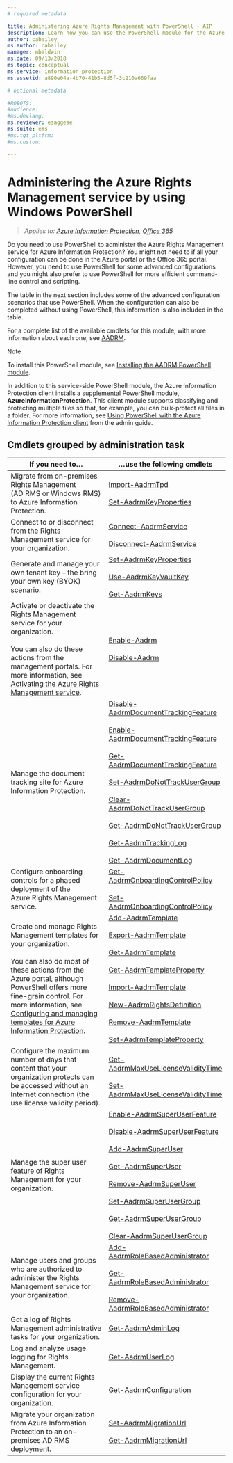 ```yaml
---
# required metadata

title: Administering Azure Rights Management with PowerShell - AIP
description: Learn how you can use the PowerShell module for the Azure Rights Management service (AADRM) for Azure Information Protection, to administer this service for your organization.
author: cabailey
ms.author: cabailey
manager: mbaldwin
ms.date: 09/13/2018
ms.topic: conceptual
ms.service: information-protection
ms.assetid: a890e04a-4b70-41b5-8d5f-3c210a669faa

# optional metadata

#ROBOTS:
#audience:
#ms.devlang:
ms.reviewer: esaggese
ms.suite: ems
#ms.tgt_pltfrm:
#ms.custom:

---
```


# Administering the Azure Rights Management service by using Windows PowerShell

>*Applies to: [Azure Information Protection](https://azure.microsoft.com/pricing/details/information-protection), [Office 365](http://download.microsoft.com/download/E/C/F/ECF42E71-4EC0-48FF-AA00-577AC14D5B5C/Azure_Information_Protection_licensing_datasheet_EN-US.pdf)*

Do you need to use PowerShell to administer the Azure Rights Management service for Azure Information Protection? You might not need to if all your configuration can be done in the Azure portal or the Office 365 portal. However, you need to use PowerShell for some advanced configurations and you might also prefer to use PowerShell for more efficient command-line control and scripting.

The table in the next section includes some of the advanced configuration scenarios that use PowerShell. When the configuration can also be completed without using PowerShell, this information is also included in the table.

For a complete list of the available cmdlets for this module, with more information about each one, see [AADRM](/powershell/module/aadrm/?view=azureipps#aadrm).

> [!NOTE]
> To install this PowerShell module, see [Installing the AADRM PowerShell module](install-powershell.md).

In addition to this service-side PowerShell module, the Azure Information Protection client installs a supplemental PowerShell module, **AzureInformationProtection**. This client module supports classifying and protecting multiple files so that, for example, you can bulk-protect all files in a folder. For more information, see [Using PowerShell with the Azure Information Protection client](./rms-client/client-admin-guide-powershell.md) from the admin guide.

## Cmdlets grouped by administration task

|If you need to…|…use the following cmdlets|
|-------------------|------------------------------|
|Migrate from on-premises Rights Management (AD RMS or Windows RMS) to Azure Information Protection.|[Import-AadrmTpd](/powershell/aadrm/vlatest/import-aadrmtpd)<br /><br />[Set-AadrmKeyProperties](/powershell/module/aadrm/set-aadrmkeyproperties)|
|Connect to or disconnect from the Rights Management service for your organization.|[Connect-AadrmService](/powershell/aadrm/vlatest/connect-aadrmservice)<br /><br />[Disconnect-AadrmService](/powershell/aadrm/vlatest/disconnect-aadrmservice)|
|Generate and manage your own tenant key – the bring your own key (BYOK) scenario.|[Set-AadrmKeyProperties](/powershell/module/aadrm/set-aadrmkeyproperties)<br /><br />[Use-AadrmKeyVaultKey](/powershell/aadrm/vlatest/use-aadrmkeyvaultkey)<br /><br />[Get-AadrmKeys](/powershell/aadrm/vlatest/get-aadrmkeys)|
|Activate or deactivate the Rights Management service for your organization.<br /><br />You can also do these actions from the management portals. For more information, see [Activating the Azure Rights Management service](activate-service.md).|[Enable-Aadrm](/powershell/aadrm/vlatest/enable-aadrm)<br /><br />[Disable-Aadrm](/powershell/aadrm/vlatest/disable-aadrm)|
|Manage the document tracking site for Azure Information Protection.|[Disable-AadrmDocumentTrackingFeature](/powershell/aadrm/vlatest/disable-aadrmdocumenttrackingfeature)<br /><br />[Enable-AadrmDocumentTrackingFeature](/powershell/aadrm/vlatest/enable-aadrmdocumenttrackingfeature)<br /><br />[Get-AadrmDocumentTrackingFeature](/powershell/aadrm/vlatest/get-aadrmdocumenttrackingfeature)<br /><br />[Set-AadrmDoNotTrackUserGroup](/powershell/module/aadrm/set-aadrmdonottrackusergroup)<br /><br />[Clear-AadrmDoNotTrackUserGroup](/powershell/module/aadrm/Clear-AadrmDoNotTrackUserGroup)<br /><br />[Get-AadrmDoNotTrackUserGroup](/powershell/module/aadrm/get-AadrmDoNotTrackUserGroup)<br /><br />[Get-AadrmTrackingLog](/powershell/module/aadrm/Get-AadrmTrackingLog)<br /><br />[Get-AadrmDocumentLog](/powershell/module/aadrm/Get-AadrmDocumentLog)|
|Configure onboarding controls for a phased deployment of the Azure Rights Management service.|[Get-AadrmOnboardingControlPolicy](/powershell/aadrm/vlatest/get-aadrmonboardingcontrolpolicy)<br /><br />[Set-AadrmOnboardingControlPolicy](/powershell/aadrm/vlatest/set-aadrmonboardingcontrolpolicy)|
|Create and manage Rights Management templates for your organization.<br /><br />You can also do most of these actions from the Azure portal, although PowerShell offers more fine-grain control. For more information, see [Configuring and managing templates for Azure Information Protection](configure-policy-templates.md).|[Add-AadrmTemplate](/powershell/aadrm/vlatest/add-aadrmtemplate)<br /><br />[Export-AadrmTemplate](/powershell/aadrm/vlatest/export-aadrmtemplate)<br /><br />[Get-AadrmTemplate](/powershell/aadrm/vlatest/get-aadrmtemplate)<br /><br />[Get-AadrmTemplateProperty](/powershell/aadrm/vlatest/get-aadrmtemplateproperty)<br /><br />[Import-AadrmTemplate](/powershell/aadrm/vlatest/import-aadrmtemplate)<br /><br />[New-AadrmRightsDefinition](/powershell/aadrm/vlatest/new-aadrmrightsdefinition)<br /><br />[Remove-AadrmTemplate](/powershell/aadrm/vlatest/remove-aadrmtemplate)<br /><br />[Set-AadrmTemplateProperty](/powershell/aadrm/vlatest/set-aadrmtemplateproperty)|
|Configure the maximum number of days that content that your organization protects can be accessed without an Internet connection (the use license validity period).|[Get-AadrmMaxUseLicenseValidityTime](/powershell/aadrm/vlatest/get-aadrmmaxuselicensevaliditytime)<br /><br />[Set-AadrmMaxUseLicenseValidityTime](/powershell/aadrm/vlatest/set-aadrmmaxuselicensevaliditytime)|
|Manage the super user feature of Rights Management for your organization.|[Enable-AadrmSuperUserFeature](/powershell/aadrm/vlatest/enable-aadrmsuperuserfeature)<br /><br />[Disable-AadrmSuperUserFeature](/powershell/aadrm/vlatest/disable-aadrmsuperuserfeature)<br /><br />[Add-AadrmSuperUser](/powershell/aadrm/vlatest/add-aadrmsuperuser)<br /><br />[Get-AadrmSuperUser](/powershell/aadrm/vlatest/get-aadrmsuperuser)<br /><br />[Remove-AadrmSuperUser](/powershell/aadrm/vlatest/remove-aadrmsuperuser)<br /><br />[Set-AadrmSuperUserGroup](/powershell/aadrm/vlatest/set-aadrmsuperusergroup)<br /><br />[Get-AadrmSuperUserGroup](/powershell/aadrm/vlatest/get-aadrmsuperusergroup)<br /><br />[Clear-AadrmSuperUserGroup](/powershell/aadrm/vlatest/clear-aadrmsuperusergroup)|
|Manage users and groups who are authorized to administer the Rights Management service for your organization.|[Add-AadrmRoleBasedAdministrator](/powershell/aadrm/vlatest/add-aadrmrolebasedadministrator)<br /><br />[Get-AadrmRoleBasedAdministrator](/powershell/aadrm/vlatest/get-aadrmrolebasedadministrator)<br /><br />[Remove-AadrmRoleBasedAdministrator](/powershell/aadrm/vlatest/remove-aadrmrolebasedadministrator)|
|Get a log of Rights Management administrative tasks for your organization.|[Get-AadrmAdminLog](https://msdn.microsoft.com/library/azure/dn629430.aspx)|
|Log and analyze usage logging for Rights Management.|[Get-AadrmUserLog](/powershell/aadrm/vlatest/get-aadrmuserlog)|
|Display the current Rights Management service configuration for your organization.|[Get-AadrmConfiguration](/powershell/aadrm/vlatest/get-aadrmconfiguration)|
|Migrate your organization from Azure Information Protection to an on-premises AD RMS deployment.|[Set-AadrmMigrationUrl](/powershell/aadrm/vlatest/set-aadrmmigrationurl)<br /><br />[Get-AadrmMigrationUrl](/powershell/aadrm/vlatest/get-aadrmmigrationurl)|

